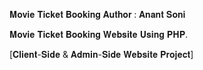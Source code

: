 𝐌𝐨𝐯𝐢𝐞 𝐓𝐢𝐜𝐤𝐞𝐭 𝐁𝐨𝐨𝐤𝐢𝐧𝐠
𝐀𝐮𝐭𝐡𝐨𝐫 : 𝐀𝐧𝐚𝐧𝐭 𝐒𝐨𝐧𝐢

𝐌𝐨𝐯𝐢𝐞 𝐓𝐢𝐜𝐤𝐞𝐭 𝐁𝐨𝐨𝐤𝐢𝐧𝐠 𝐖𝐞𝐛𝐬𝐢𝐭𝐞 𝐔𝐬𝐢𝐧𝐠 𝐏𝐇𝐏.

[𝐂𝐥𝐢𝐞𝐧𝐭-𝐒𝐢𝐝𝐞 & 𝐀𝐝𝐦𝐢𝐧-𝐒𝐢𝐝𝐞 𝐖𝐞𝐛𝐬𝐢𝐭𝐞 𝐏𝐫𝐨𝐣𝐞𝐜𝐭]
